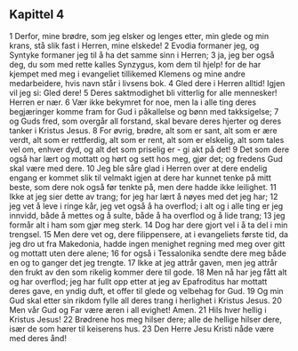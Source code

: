 ## Kapittel 4

1 Derfor, mine brødre, som jeg elsker og lenges etter, min glede og min krans, stå slik fast i Herren, mine elskede!
2 Evodia formaner jeg, og Syntyke formaner jeg til å ha det samme sinn i Herren;
3 ja, jeg ber også deg, du som med rette kalles Synzygus, kom dem til hjelp! for de har kjempet med meg i evangeliet tillikemed Klemens og mine andre medarbeidere, hvis navn står i livsens bok.
4 Gled dere i Herren alltid! Igjen vil jeg si: Gled dere!
5 Deres saktmodighet bli vitterlig for alle mennesker! Herren er nær.
6 Vær ikke bekymret for noe, men la i alle ting deres begjæringer komme fram for Gud i påkallelse og bønn med takksigelse;
7 og Guds fred, som overgår all forstand, skal bevare deres hjerter og deres tanker i Kristus Jesus.
8 For øvrig, brødre, alt som er sant, alt som er ære verdt, alt som er rettferdig, alt som er rent, alt som er elskelig, alt som tales vel om, enhver dyd, og alt det som priselig er - gi akt på det!
9 Det som dere også har lært og mottatt og hørt og sett hos meg, gjør det; og fredens Gud skal være med dere.
10 Jeg ble såre glad i Herren over at dere endelig engang er kommet slik til velmakt igjen at dere har kunnet tenke på mitt beste, som dere nok også før tenkte på, men dere hadde ikke leilighet.
11 Ikke at jeg sier dette av trang; for jeg har lært å nøyes med det jeg har;
12 jeg vet å leve i ringe kår, jeg vet også å ha overflod; i alt og i alle ting er jeg innvidd, både å mettes og å sulte, både å ha overflod og å lide trang;
13 jeg formår alt i ham som gjør meg sterk.
14 Dog har dere gjort vel i å ta del i min trengsel.
15 Men dere vet og, dere filippensere, at i evangeliets første tid, da jeg dro ut fra Makedonia, hadde ingen menighet regning med meg over gitt og mottatt uten dere alene;
16 for også i Tessalonika sendte dere meg både en og to ganger det jeg trengte.
17 Ikke at jeg attrår gaven, men jeg attrår den frukt av den som rikelig kommer dere til gode.
18 Men nå har jeg fått alt og har overflod; jeg har fullt opp etter at jeg av Epafroditus har mottatt deres gave, en yndig duft, et offer til glede og velbehag for Gud.
19 Og min Gud skal etter sin rikdom fylle all deres trang i herlighet i Kristus Jesus.
20 Men vår Gud og Far være æren i all evighet! Amen.
21 Hils hver hellig i Kristus Jesus!
22 Brødrene hos meg hilser dere; alle de hellige hilser dere, især de som hører til keiserens hus.
23 Den Herre Jesu Kristi nåde være med deres ånd!
